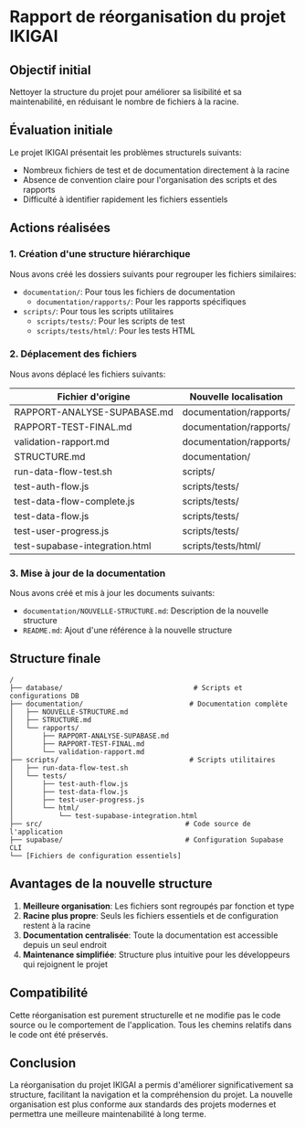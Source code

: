 # Rapport de réorganisation du projet IKIGAI

## Objectif initial
Nettoyer la structure du projet pour améliorer sa lisibilité et sa maintenabilité, en réduisant le nombre de fichiers à la racine.

## Évaluation initiale
Le projet IKIGAI présentait les problèmes structurels suivants:
- Nombreux fichiers de test et de documentation directement à la racine
- Absence de convention claire pour l'organisation des scripts et des rapports
- Difficulté à identifier rapidement les fichiers essentiels

## Actions réalisées

### 1. Création d'une structure hiérarchique

Nous avons créé les dossiers suivants pour regrouper les fichiers similaires:
- `documentation/`: Pour tous les fichiers de documentation
  - `documentation/rapports/`: Pour les rapports spécifiques
- `scripts/`: Pour tous les scripts utilitaires
  - `scripts/tests/`: Pour les scripts de test
  - `scripts/tests/html/`: Pour les tests HTML

### 2. Déplacement des fichiers

Nous avons déplacé les fichiers suivants:

| Fichier d'origine | Nouvelle localisation |
|-------------------|------------------------|
| RAPPORT-ANALYSE-SUPABASE.md | documentation/rapports/ |
| RAPPORT-TEST-FINAL.md | documentation/rapports/ |
| validation-rapport.md | documentation/rapports/ |
| STRUCTURE.md | documentation/ |
| run-data-flow-test.sh | scripts/ |
| test-auth-flow.js | scripts/tests/ |
| test-data-flow-complete.js | scripts/tests/ |
| test-data-flow.js | scripts/tests/ |
| test-user-progress.js | scripts/tests/ |
| test-supabase-integration.html | scripts/tests/html/ |

### 3. Mise à jour de la documentation

Nous avons créé et mis à jour les documents suivants:
- `documentation/NOUVELLE-STRUCTURE.md`: Description de la nouvelle structure
- `README.md`: Ajout d'une référence à la nouvelle structure

## Structure finale

```
/
├── database/                                # Scripts et configurations DB
├── documentation/                          # Documentation complète
│   ├── NOUVELLE-STRUCTURE.md
│   ├── STRUCTURE.md
│   └── rapports/
│       ├── RAPPORT-ANALYSE-SUPABASE.md
│       ├── RAPPORT-TEST-FINAL.md
│       └── validation-rapport.md
├── scripts/                                # Scripts utilitaires
│   ├── run-data-flow-test.sh
│   └── tests/
│       ├── test-auth-flow.js
│       ├── test-data-flow.js
│       ├── test-user-progress.js
│       └── html/
│           └── test-supabase-integration.html
├── src/                                   # Code source de l'application
├── supabase/                              # Configuration Supabase CLI
└── [Fichiers de configuration essentiels]
```

## Avantages de la nouvelle structure

1. **Meilleure organisation**: Les fichiers sont regroupés par fonction et type
2. **Racine plus propre**: Seuls les fichiers essentiels et de configuration restent à la racine
3. **Documentation centralisée**: Toute la documentation est accessible depuis un seul endroit
4. **Maintenance simplifiée**: Structure plus intuitive pour les développeurs qui rejoignent le projet

## Compatibilité

Cette réorganisation est purement structurelle et ne modifie pas le code source ou le comportement de l'application. Tous les chemins relatifs dans le code ont été préservés.

## Conclusion

La réorganisation du projet IKIGAI a permis d'améliorer significativement sa structure, facilitant la navigation et la compréhension du projet. La nouvelle organisation est plus conforme aux standards des projets modernes et permettra une meilleure maintenabilité à long terme.